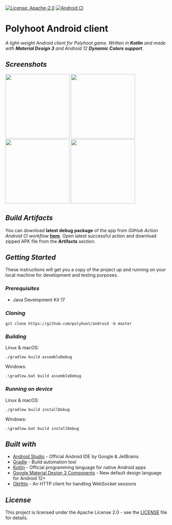 [![License: Apache-2.0](https://img.shields.io/badge/License-Apache%202.0-yellow.svg)](http://www.apache.org/licenses/LICENSE-2.0)
[![Android CI](https://github.com/Polyhoot/android/actions/workflows/android.yml/badge.svg)](https://github.com/Polyhoot/android/actions/workflows/android.yml)
# **Polyhoot Android client**

_A light-weight Android client for Polyhoot game. Written in **Kotlin** and made with **Material Design 3** and Android 12 **Dynamic Colors support**._

## _Screenshots_

<img src="https://i.imgur.com/P0IIMis.png" width="200"> <img src="https://i.imgur.com/81TD4Ce.png" width="200">
<img src="https://i.imgur.com/eJCWVSk.png" width="200">
<img src="https://i.imgur.com/hHzFFGz.png" width="200">

## _Build Artifacts_

You can download **latest debug package** of the app from _GitHub Action Android CI workflow_ [**here**](https://github.com/Polyhoot/android/actions). Open latest successful action and download zipped APK file from the **Artifacts** section.

## _Getting Started_

These instructions will get you a copy of the project up and running on your local machine for development and testing purposes.

### _Prerequisites_

* Java Development Kit 17

### _Cloning_

```
git clone https://github.com/polyhoot/android -b master
```

### _Building_

Linux & macOS:
```
./gradlew build assembleDebug
```

Windows:
```
.\gradlew.bat build assembleDebug
```

### _Running on device_

Linux & macOS:
```
./gradlew build installDebug
```

Windows:
```
.\gradlew.bat build installDebug
```

## _Built with_

* [Android Studio](https://developer.android.com/studio) - Official Android IDE by Google & JetBrains
* [Gradle](https://github.com/gradle/gradle) - Build automation tool
* [Kotlin](https://kotlinlang.org/) - Official programming language for native Android apps
* [Google Material Design 3 Components](https://m3.material.io/) - New default design language for Android 12+
* [OkHttp](https://square.github.io/okhttp) - An HTTP client for handling WebSocket sessions

## _License_

This project is licensed under the Apache License 2.0 - see the [LICENSE](LICENSE) file for details.
